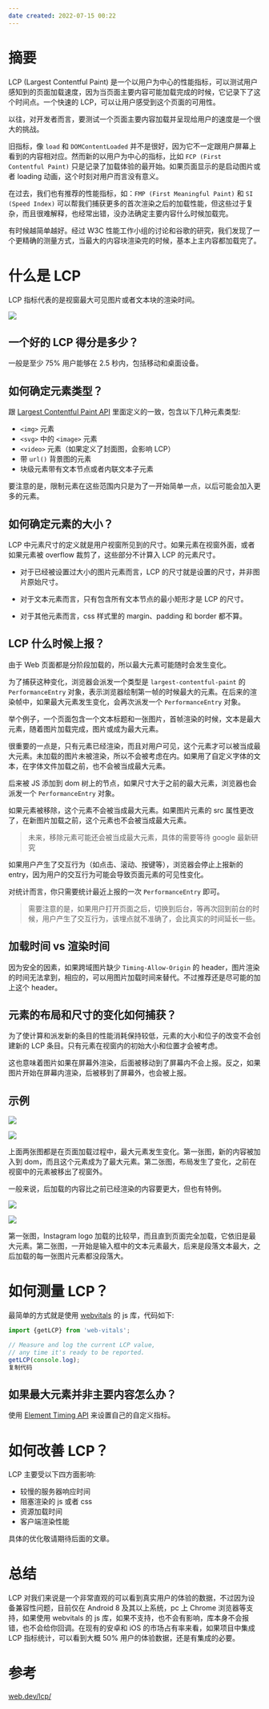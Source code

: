 ```yaml
---
date created: 2022-07-15 00:22
---
```


# 摘要

LCP (Largest Contentful Paint) 是一个以用户为中心的性能指标，可以测试用户感知到的页面加载速度，因为当页面主要内容可能加载完成的时候，它记录下了这个时间点。一个快速的 LCP，可以让用户感受到这个页面的可用性。

以往，对开发者而言，要测试一个页面主要内容加载并呈现给用户的速度是一个很大的挑战。

旧指标，像 `load` 和 `DOMContentLoaded` 并不是很好，因为它不一定跟用户屏幕上看到的内容相对应。然而新的以用户为中心的指标，比如 `FCP (First Contentful Paint)` 只是记录了加载体验的最开始。如果页面显示的是启动图片或者 loading 动画，这个时刻对用户而言没有意义。

在过去，我们也有推荐的性能指标，如：`FMP (First Meaningful Paint)` 和 `SI (Speed Index)` 可以帮我们捕获更多的首次渲染之后的加载性能，但这些过于复杂，而且很难解释，也经常出错，没办法确定主要内容什么时候加载完。

有时候越简单越好。经过 W3C 性能工作小组的讨论和谷歌的研究，我们发现了一个更精确的测量方式，当最大的内容块渲染完的时候，基本上主内容都加载完了。

# 什么是 LCP

LCP 指标代表的是视窗最大可见图片或者文本块的渲染时间。

![](https://p1-juejin.byteimg.com/tos-cn-i-k3u1fbpfcp/ba47728ead9a4975ba66b42194ddb312~tplv-k3u1fbpfcp-zoom-in-crop-mark:3024:0:0:0.awebp)

## 一个好的 LCP 得分是多少？

一般是至少 75% 用户能够在 2.5 秒内，包括移动和桌面设备。

## 如何确定元素类型？

跟 [Largest Contentful Paint API](https://link.juejin.cn?target=https%3A%2F%2Fwicg.github.io%2Flargest-contentful-paint%2F "https://wicg.github.io/largest-contentful-paint/") 里面定义的一致，包含以下几种元素类型:

- `<img>` 元素
- `<svg>` 中的 `<image>` 元素
- `<video>` 元素（如果定义了封面图，会影响 LCP）
- 带 `url()` 背景图的元素
- 块级元素带有文本节点或者内联文本子元素

要注意的是，限制元素在这些范围内只是为了一开始简单一点，以后可能会加入更多的元素。

## 如何确定元素的大小？

LCP 中元素尺寸的定义就是用户视窗所见到的尺寸。如果元素在视窗外面，或者如果元素被 overflow 裁剪了，这些部分不计算入 LCP 的元素尺寸。

- 对于已经被设置过大小的图片元素而言，LCP 的尺寸就是设置的尺寸，并非图片原始尺寸。

- 对于文本元素而言，只有包含所有文本节点的最小矩形才是 LCP 的尺寸。

- 对于其他元素而言，css 样式里的 margin、padding 和 border 都不算。

## LCP 什么时候上报？

由于 Web 页面都是分阶段加载的，所以最大元素可能随时会发生变化。

为了捕获这种变化，浏览器会派发一个类型是 `largest-contentful-paint` 的 `PerformanceEntry` 对象，表示浏览器绘制第一帧的时候最大的元素。在后来的渲染帧中，如果最大元素发生变化，会再次派发一个 `PerformanceEntry` 对象。

举个例子，一个页面包含一个文本标题和一张图片，首帧渲染的时候，文本是最大元素，随着图片加载完成，图片或成为最大元素。

很重要的一点是，只有元素已经渲染，而且对用户可见，这个元素才可以被当成最大元素。未加载的图片未被渲染，所以不会被考虑在内。如果用了自定义字体的文本，在字体文件加载之前，也不会被当成最大元素。

后来被 JS 添加到 dom 树上的节点，如果尺寸大于之前的最大元素，浏览器也会派发一个 `PerformanceEntry` 对象。

如果元素被移除，这个元素不会被当成最大元素。如果图片元素的 src 属性更改了，在新图片加载之前，这个元素也不会被当成最大元素。

> 未来，移除元素可能还会被当成最大元素，具体的需要等待 google 最新研究

如果用户产生了交互行为（如点击、滚动、按键等），浏览器会停止上报新的 entry，因为用户的交互行为可能会导致页面元素的可见性变化。

对统计而言，你只需要统计最近上报的一次 `PerformanceEntry` 即可。

> 需要注意的是，如果用户打开页面之后，切换到后台，等再次回到前台的时候，用户产生了交互行为，该埋点就不准确了，会比真实的时间延长一些。

## 加载时间 vs 渲染时间

因为安全的因素，如果跨域图片缺少 `Timing-Allow-Origin` 的 header，图片渲染的时间无法拿到，相应的，可以用图片加载时间来替代。不过推荐还是尽可能的加上这个 header。

## 元素的布局和尺寸的变化如何捕获？

为了使计算和派发新的条目的性能消耗保持较低，元素的大小和位子的改变不会创建新的 LCP 条目。只有元素在视窗内的初始大小和位置才会被考虑。

这也意味着图片如果在屏幕外渲染，后面被移动到了屏幕内不会上报。反之，如果图片开始在屏幕内渲染，后被移到了屏幕外，也会被上报。

## 示例

![](https://p1-juejin.byteimg.com/tos-cn-i-k3u1fbpfcp/ccc0722d7be74e79baf4d2dcd6ef96e3~tplv-k3u1fbpfcp-zoom-in-crop-mark:3024:0:0:0.awebp)

![](https://p1-juejin.byteimg.com/tos-cn-i-k3u1fbpfcp/ecf8feb2d15b4d9a9d53802b27f06ecf~tplv-k3u1fbpfcp-zoom-in-crop-mark:3024:0:0:0.awebp)

上面两张图都是在页面加载过程中，最大元素发生变化。第一张图，新的内容被加入到 dom，而且这个元素成为了最大元素。第二张图，布局发生了变化，之前在视窗中的元素被移出了视窗外。

一般来说，后加载的内容比之前已经渲染的内容要更大，但也有特例。

![](https://p9-juejin.byteimg.com/tos-cn-i-k3u1fbpfcp/698ff44c4e8c4790a7d5b7d507bcc18a~tplv-k3u1fbpfcp-zoom-in-crop-mark:3024:0:0:0.awebp)

![](https://p6-juejin.byteimg.com/tos-cn-i-k3u1fbpfcp/17a8030606714c0fbbc92d8fbc7ac821~tplv-k3u1fbpfcp-zoom-in-crop-mark:3024:0:0:0.awebp)

第一张图，Instagram logo 加载的比较早，而且直到页面完全加载，它依旧是最大元素。第二张图，一开始是输入框中的文本元素最大，后来是段落文本最大，之后加载的每一张图片元素都没段落大。

# 如何测量 LCP？

最简单的方式就是使用 [webvitals](https://link.juejin.cn?target=https%3A%2F%2Fgithub.com%2FGoogleChrome%2Fweb-vitals "https://github.com/GoogleChrome/web-vitals") 的 js 库，代码如下:

```js
import {getLCP} from 'web-vitals';

// Measure and log the current LCP value,
// any time it's ready to be reported.
getLCP(console.log);
复制代码

```

## 如果最大元素并非主要内容怎么办？

使用 [Element Timing API](https://link.juejin.cn?target=https%3A%2F%2Fwicg.github.io%2Felement-timing%2F "https://wicg.github.io/element-timing/") 来设置自己的自定义指标。

# 如何改善 LCP？

LCP 主要受以下四方面影响:

- 较慢的服务器响应时间
- 阻塞渲染的 js 或者 css
- 资源加载时间
- 客户端渲染性能

具体的优化敬请期待后面的文章。

# 总结

LCP 对我们来说是一个非常直观的可以看到真实用户的体验的数据，不过因为设备兼容性问题，目前仅在 Android 8 及其以上系统，pc 上 Chrome 浏览器等支持，如果使用 webvitals 的 js 库，如果不支持，也不会有影响，库本身不会报错，也不会给你回调。在现有的安卓和 iOS 的市场占有率来看，如果项目中集成 LCP 指标统计，可以看到大概 50% 用户的体验数据，还是有集成的必要。

# 参考

[web.dev/lcp/](https://link.juejin.cn?target=https%3A%2F%2Fweb.dev%2Flcp%2F "https://web.dev/lcp/")
